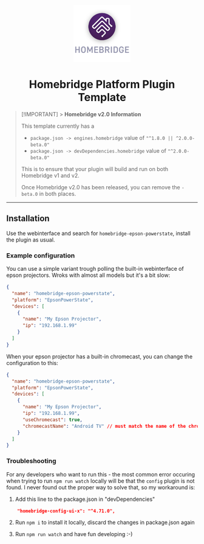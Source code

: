 <p align="center">

<img src="https://github.com/homebridge/branding/raw/latest/logos/homebridge-wordmark-logo-vertical.png" width="150">

</p>

<span align="center">

# Homebridge Platform Plugin Template

</span>

> [!IMPORTANT] > **Homebridge v2.0 Information**
>
> This template currently has a
>
> - `package.json -> engines.homebridge` value of `"^1.8.0 || ^2.0.0-beta.0"`
> - `package.json -> devDependencies.homebridge` value of `"^2.0.0-beta.0"`
>
> This is to ensure that your plugin will build and run on both Homebridge v1 and v2.
>
> Once Homebridge v2.0 has been released, you can remove the `-beta.0` in both places.

---

## Installation

Use the webinterface and search for `homebridge-epson-powerstate`, install the plugin as usual.

### Example configuration

You can use a simple variant trough polling the built-in webinterface of epson projectors.
Wroks with almost all models but it's a bit slow:

```json
{
  "name": "homebridge-epson-powerstate",
  "platform": "EpsonPowerState",
  "devices": [
    {
      "name": "My Epson Projector",
      "ip": "192.168.1.99"
    }
  ]
}
```

When your epson projector has a built-in chromecast, you can change the configuration to this:

```json
{
  "name": "homebridge-epson-powerstate",
  "platform": "EpsonPowerState",
  "devices": [
    {
      "name": "My Epson Projector",
      "ip": "192.168.1.99",
      "useChromecast": true,
      "chromecastName": "Android TV" // must match the name of the chromecast device in the network
    }
  ]
}
```

### Troubleshooting

For any developers who want to run this - the most common error occuring when trying to run `npm run watch` locally will be that the `config` plugin is not found. I never found out the proper way to solve that, so my workaround is:

1. Add this line to the package.json in "devDependencies"

```json
    "homebridge-config-ui-x": "^4.71.0",
```

2. Run `npm i` to install it locally, discard the changes in package.json again

3. Run `npm run watch` and have fun developing :-)
